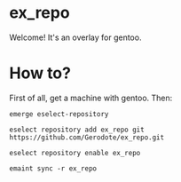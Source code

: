 # ex_repo

Welcome! It's an overlay for gentoo.

# How to?
First of all, get a machine with gentoo. Then:

`emerge eselect-repository`

`eselect repository add ex_repo git https://github.com/Gerodote/ex_repo.git `

`eselect repository enable ex_repo`

`emaint sync -r ex_repo`

